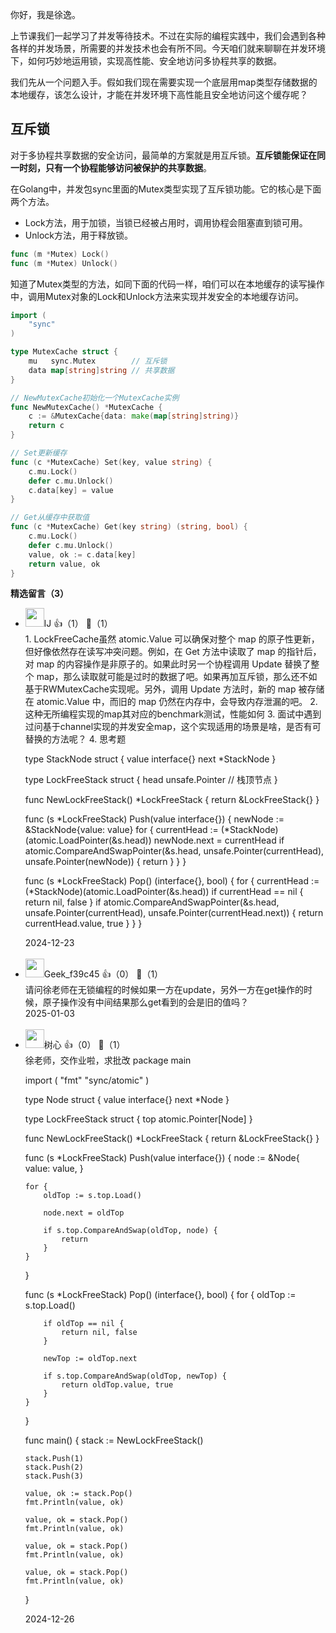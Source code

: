 你好，我是徐逸。

上节课我们一起学习了并发等待技术。不过在实际的编程实践中，我们会遇到各种各样的并发场景，所需要的并发技术也会有所不同。今天咱们就来聊聊在并发环境下，如何巧妙地运用锁，实现高性能、安全地访问多协程共享的数据。

我们先从一个问题入手。假如我们现在需要实现一个底层用map类型存储数据的本地缓存，该怎么设计，才能在并发环境下高性能且安全地访问这个缓存呢？

## 互斥锁

对于多协程共享数据的安全访问，最简单的方案就是用互斥锁。**互斥锁能保证在同一时刻，只有一个协程能够访问被保护的共享数据**。

在Golang中，并发包sync里面的Mutex类型实现了互斥锁功能。它的核心是下面两个方法。

- Lock方法，用于加锁，当锁已经被占用时，调用协程会阻塞直到锁可用。
- Unlock方法，用于释放锁。

```go
func (m *Mutex) Lock()
func (m *Mutex) Unlock()
```

知道了Mutex类型的方法，如同下面的代码一样，咱们可以在本地缓存的读写操作中，调用Mutex对象的Lock和Unlock方法来实现并发安全的本地缓存访问。

```go
import (
    "sync"
)

type MutexCache struct {
    mu   sync.Mutex        // 互斥锁
    data map[string]string // 共享数据
}

// NewMutexCache初始化一个MutexCache实例
func NewMutexCache() *MutexCache {
    c := &MutexCache{data: make(map[string]string)}
    return c
}

// Set更新缓存
func (c *MutexCache) Set(key, value string) {
    c.mu.Lock()
    defer c.mu.Unlock()
    c.data[key] = value
}

// Get从缓存中获取值
func (c *MutexCache) Get(key string) (string, bool) {
    c.mu.Lock()
    defer c.mu.Unlock()
    value, ok := c.data[key]
    return value, ok
}
```
<div><strong>精选留言（3）</strong></div><ul>
<li><img src="https://static001.geekbang.org/account/avatar/00/27/19/fe/d31344db.jpg" width="30px"><span>lJ</span> 👍（1） 💬（1）<div>1. LockFreeCache虽然 atomic.Value 可以确保对整个 map 的原子性更新，但好像依然存在读写冲突问题。例如，在 Get 方法中读取了 map 的指针后，对 map 的内容操作是非原子的。如果此时另一个协程调用 Update 替换了整个 map，那么读取就可能是过时的数据了吧。如果再加互斥锁，那么还不如基于RWMutexCache实现呢。另外，调用 Update 方法时，新的 map 被存储在 atomic.Value 中，而旧的 map 仍然在内存中，会导致内存泄漏的吧。
2. 这种无所编程实现的map其对应的benchmark测试，性能如何
3. 面试中遇到过问基于channel实现的并发安全map，这个实现适用的场景是啥，是否有可替换的方法呢？
4. 思考题

type StackNode struct {
	value interface{}
	next  *StackNode
}


type LockFreeStack struct {
	head unsafe.Pointer &#47;&#47; 栈顶节点
}


func NewLockFreeStack() *LockFreeStack {
	return &amp;LockFreeStack{}
}


func (s *LockFreeStack) Push(value interface{}) {
	newNode := &amp;StackNode{value: value}
	for {
		currentHead := (*StackNode)(atomic.LoadPointer(&amp;s.head))
		newNode.next = currentHead
		if atomic.CompareAndSwapPointer(&amp;s.head, unsafe.Pointer(currentHead), unsafe.Pointer(newNode)) {
			return
		}
	}
}

func (s *LockFreeStack) Pop() (interface{}, bool) {
	for {
		currentHead := (*StackNode)(atomic.LoadPointer(&amp;s.head))
		if currentHead == nil {
			return nil, false
		}
		if atomic.CompareAndSwapPointer(&amp;s.head, unsafe.Pointer(currentHead), unsafe.Pointer(currentHead.next)) {
			return currentHead.value, true
		}
	}
}

</div>2024-12-23</li><br/><li><img src="" width="30px"><span>Geek_f39c45</span> 👍（0） 💬（1）<div>请问徐老师在无锁编程的时候如果一方在update，另外一方在get操作的时候，原子操作没有中间结果那么get看到的会是旧的值吗？</div>2025-01-03</li><br/><li><img src="https://static001.geekbang.org/account/avatar/00/18/41/13/bf8e85cc.jpg" width="30px"><span>树心</span> 👍（0） 💬（1）<div>徐老师，交作业啦，求批改
package main

import (
	&quot;fmt&quot;
	&quot;sync&#47;atomic&quot;
)

type Node struct {
	value interface{}
	next  *Node
}

type LockFreeStack struct {
	top atomic.Pointer[Node]
}

func NewLockFreeStack() *LockFreeStack {
	return &amp;LockFreeStack{}
}

func (s *LockFreeStack) Push(value interface{}) {
	node := &amp;Node{
		value: value,
	}

	for {
		oldTop := s.top.Load()

		node.next = oldTop

		if s.top.CompareAndSwap(oldTop, node) {
			return
		}
	}
}

func (s *LockFreeStack) Pop() (interface{}, bool) {
	for {
		oldTop := s.top.Load()

		if oldTop == nil {
			return nil, false
		}

		newTop := oldTop.next

		if s.top.CompareAndSwap(oldTop, newTop) {
			return oldTop.value, true
		}
	}
}

func main() {
	stack := NewLockFreeStack()

	stack.Push(1)
	stack.Push(2)
	stack.Push(3)

	value, ok := stack.Pop()
	fmt.Println(value, ok)

	value, ok = stack.Pop()
	fmt.Println(value, ok)

	value, ok = stack.Pop()
	fmt.Println(value, ok)

	value, ok = stack.Pop()
	fmt.Println(value, ok)
}
</div>2024-12-26</li><br/>
</ul>
